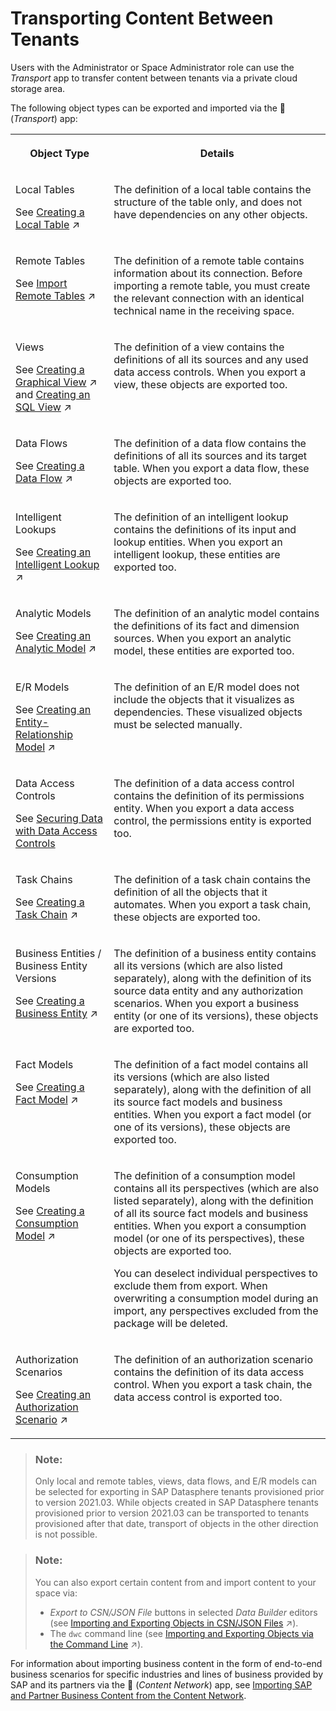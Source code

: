 <!-- loiodf12666cf98e41248ef2251c564b0166 -->

<link rel="stylesheet" type="text/css" href="../css/sap-icons.css"/>

# Transporting Content Between Tenants

Users with the Administrator or Space Administrator role can use the *Transport* app to transfer content between tenants via a private cloud storage area.

The following object types can be exported and imported via the <span class="FPA-icons"></span> \(*Transport*\) app:


<table>
<tr>
<th valign="top">

Object Type



</th>
<th valign="top">

Details



</th>
</tr>
<tr>
<td valign="top">

Local Tables

See [Creating a Local Table](https://help.sap.com/viewer/c8a54ee704e94e15926551293243fd1d/cloud/en-US/2509fe4d86aa472b9858164b55b38077.html "Create a table to contain data by defining its column structure. Tables created in SAP Datasphere can be filled with data from a CSV file or via a data flow. You can also import tables from a connection or a CSN file.") :arrow_upper_right:



</td>
<td valign="top">

The definition of a local table contains the structure of the table only, and does not have dependencies on any other objects.



</td>
</tr>
<tr>
<td valign="top">

Remote Tables

See [Import Remote Tables](https://help.sap.com/viewer/c8a54ee704e94e15926551293243fd1d/cloud/en-US/fd04efbac29c44fb8cfeaf2166b3d882.html "Import remote tables from a connection into your space directly from the Data Builder start page or the Repository Explorer.") :arrow_upper_right:



</td>
<td valign="top">

The definition of a remote table contains information about its connection. Before importing a remote table, you must create the relevant connection with an identical technical name in the receiving space.



</td>
</tr>
<tr>
<td valign="top">

Views

See [Creating a Graphical View](https://help.sap.com/viewer/c8a54ee704e94e15926551293243fd1d/cloud/en-US/27efb479c4814252964d3fbc6ca2dfc3.html "Create a view to query sources in an intuitive graphical interface. You can drag and drop sources from the Source Browser, join them as appropriate, add other operators to remove or create columns and filter or aggregate data, and specify measures and other aspects of your output structure in the output node.") :arrow_upper_right: and [Creating an SQL View](https://help.sap.com/viewer/c8a54ee704e94e15926551293243fd1d/cloud/en-US/81920e4d583f45fd8761c662d3c8abab.html "Create a view to query sources in a powerful SQL editor. You can choose between writing a standard SQL query using SELECT statements and operators such as JOIN and UNION, or use SQLScript to produce a table function. You can drag sources from the Source Browser, and specify measures and other aspects of your output structure in the side panel.") :arrow_upper_right:



</td>
<td valign="top">

The definition of a view contains the definitions of all its sources and any used data access controls. When you export a view, these objects are exported too.



</td>
</tr>
<tr>
<td valign="top">

Data Flows

See [Creating a Data Flow](https://help.sap.com/viewer/c8a54ee704e94e15926551293243fd1d/cloud/en-US/e30fd1417e954577baae3246ea470c3f.html "Create a data flow to move and transform data in an intuitive graphical interface. You can drag and drop sources from the Source Browser, join them as appropriate, add other operators to remove or create columns, aggregate data, and do Python scripting, before writing the data to the target table.") :arrow_upper_right:



</td>
<td valign="top">

The definition of a data flow contains the definitions of all its sources and its target table. When you export a data flow, these objects are exported too.



</td>
</tr>
<tr>
<td valign="top">

Intelligent Lookups

See [Creating an Intelligent Lookup](https://help.sap.com/viewer/c8a54ee704e94e15926551293243fd1d/cloud/en-US/8f29f801faea4d48816d0339777f9d16.html "Create an intelligent lookup to merge data from two entities even if there are problems joining them. Intelligent lookup offers a business-centric, interactive data harmonization environment for subject matter experts.") :arrow_upper_right:



</td>
<td valign="top">

The definition of an intelligent lookup contains the definitions of its input and lookup entities. When you export an intelligent lookup, these entities are exported too.



</td>
</tr>
<tr>
<td valign="top">

Analytic Models

See [Creating an Analytic Model](https://help.sap.com/viewer/c8a54ee704e94e15926551293243fd1d/cloud/en-US/e5fbe9e2cb93484dab8b1963145e565f.html "Create an analytic model as a basis for consumption in SAP Analytics Cloud.") :arrow_upper_right:



</td>
<td valign="top">

The definition of an analytic model contains the definitions of its fact and dimension sources. When you export an analytic model, these entities are exported too.



</td>
</tr>
<tr>
<td valign="top">

E/R Models

See [Creating an Entity-Relationship Model](https://help.sap.com/viewer/c8a54ee704e94e15926551293243fd1d/cloud/en-US/a91c042549fb497384e756d5f5c71fde.html "Create an E/R model to import, visualize, edit, and deploy multiple data entities (tables and views) together. You can use an E/R model to better understand a subset of the entities in your space, and to communicate this information to other stakeholders.") :arrow_upper_right:



</td>
<td valign="top">

The definition of an E/R model does not include the objects that it visualizes as dependencies. These visualized objects must be selected manually.



</td>
</tr>
<tr>
<td valign="top">

Data Access Controls

See [Securing Data with Data Access Controls](../Data-Access-Control/securing-data-with-data-access-controls-a032e51.md)



</td>
<td valign="top">

The definition of a data access control contains the definition of its permissions entity. When you export a data access control, the permissions entity is exported too.



</td>
</tr>
<tr>
<td valign="top">

Task Chains

See [Creating a Task Chain](https://help.sap.com/viewer/c8a54ee704e94e15926551293243fd1d/cloud/en-US/d1afbc2b9ee84d44a00b0b777ac243e1.html "Group multiple tasks into a task chain and run them manually once, or periodically, through a schedule. You can create linear task chains in which one task is run after another. Or, you can create task chains in which individual tasks are run in parallel and successful continuation of the entire task chain run depends on whether ANY or ALL parallel tasks are completed successfully. In addition, when creating or editing a task chain, you can also set up email notification for deployed task chains to notify selected users of task chain completion.") :arrow_upper_right:



</td>
<td valign="top">

The definition of a task chain contains the definition of all the objects that it automates. When you export a task chain, these objects are exported too.



</td>
</tr>
<tr>
<td valign="top">

Business Entities / Business Entity Versions

See [Creating a Business Entity](https://help.sap.com/viewer/c8a54ee704e94e15926551293243fd1d/cloud/en-US/c912cdc1537d4efbb24b08327ea68918.html "You use business entities to build your consumption model for analysis and reporting.") :arrow_upper_right:



</td>
<td valign="top">

The definition of a business entity contains all its versions \(which are also listed separately\), along with the definition of its source data entity and any authorization scenarios. When you export a business entity \(or one of its versions\), these objects are exported too.



</td>
</tr>
<tr>
<td valign="top">

Fact Models

See [Creating a Fact Model](https://help.sap.com/viewer/c8a54ee704e94e15926551293243fd1d/cloud/en-US/5bbd14a328b549b2b53fce830ea25c15.html "Fact models are reusable models you can use to streamline the creation of other models within the same business context.") :arrow_upper_right:



</td>
<td valign="top">

The definition of a fact model contains all its versions \(which are also listed separately\), along with the definition of all its source fact models and business entities. When you export a fact model \(or one of its versions\), these objects are exported too.



</td>
</tr>
<tr>
<td valign="top">

Consumption Models

See [Creating a Consumption Model](https://help.sap.com/viewer/c8a54ee704e94e15926551293243fd1d/cloud/en-US/337fa99de4a44700ba49e2214a1f3349.html "Consumption models are the basis to consume your data.") :arrow_upper_right:



</td>
<td valign="top">

The definition of a consumption model contains all its perspectives \(which are also listed separately\), along with the definition of all its source fact models and business entities. When you export a consumption model \(or one of its perspectives\), these objects are exported too.

You can deselect individual perspectives to exclude them from export. When overwriting a consumption model during an import, any perspectives excluded from the package will be deleted.



</td>
</tr>
<tr>
<td valign="top">

Authorization Scenarios

See [Creating an Authorization Scenario](https://help.sap.com/viewer/c8a54ee704e94e15926551293243fd1d/cloud/en-US/167c05c673dc4715baba8d5d305abb1e.html "Authorization scenarios help you control data access for business entities leveraging data access controls.") :arrow_upper_right:



</td>
<td valign="top">

The definition of an authorization scenario contains the definition of its data access control. When you export a task chain, the data access control is exported too.



</td>
</tr>
</table>

> ### Note:  
> Only local and remote tables, views, data flows, and E/R models can be selected for exporting in SAP Datasphere tenants provisioned prior to version 2021.03. While objects created in SAP Datasphere tenants provisioned prior to version 2021.03 can be transported to tenants provisioned after that date, transport of objects in the other direction is not possible.

> ### Note:  
> You can also export certain content from and import content to your space via:
> 
> -   *Export to CSN/JSON File* buttons in selected *Data Builder* editors \(see [Importing and Exporting Objects in CSN/JSON Files](https://help.sap.com/viewer/c8a54ee704e94e15926551293243fd1d/cloud/en-US/f8ff0628c9fc49229740ffcd4d20e9aa.html "You can use the tools in certain Data Builder editors to import objects to and export objects from your space.") :arrow_upper_right:\).
> -   The `dwc` command line \(see [Importing and Exporting Objects via the Command Line](https://help.sap.com/viewer/c8a54ee704e94e15926551293243fd1d/cloud/en-US/649465700ff14cd3ab7aebd72f370115.html "You can use the SAP Datasphere command line interface, dwc, to import objects to and export objects from your space.") :arrow_upper_right:\).

For information about importing business content in the form of end-to-end business scenarios for specific industries and lines of business provided by SAP and its partners via the <span class="FPA-icons"></span> \(*Content Network*\) app, see [Importing SAP and Partner Business Content from the Content Network](../importing-sap-and-partner-business-content-from-the-content-network-400078d.md).

